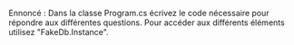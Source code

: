 ﻿Ennoncé :
Dans la classe Program.cs écrivez le code nécessaire pour répondre aux différentes questions.
Pour accéder aux différents éléments utilisez "FakeDb.Instance".